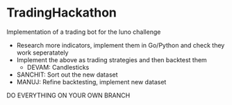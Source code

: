 # TradingHackathon
Implementation of a trading bot for the luno challenge

- Research more indicators, implement them in Go/Python and check they work seperatately
- Implement the above as trading strategies and then backtest them
  - DEVAM: Candlesticks
- SANCHIT: Sort out the new dataset
- MANUJ: Refine backtesting, implement new dataset

DO EVERYTHING ON YOUR OWN BRANCH
